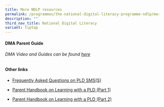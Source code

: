 ```yaml
---
title: More NDLP resources
permalink: /programmes/the-national-digital-literacy-programme-ndlp/more-ndlp-resources/
description: ""
third_nav_title: National Digital Literacy
variant: tiptap
---
```

<h4>DMA Parent Guide</h4><h6>DMA Video and Guides can be found <a href="https://go.gov.sg/dmaparentguide-mg" rel="noopener noreferrer nofollow" target="_blank">here</a> <br></h6><h4>Other links</h4><ul data-tight="true" class="tight"><li><p><a href="/files/FAQ_on_PLD_SMSS.pdf" rel="noopener noreferrer nofollow" target="_blank">Frequently Asked Questions on PLD SMS(S)</a></p></li><li><p><a href="/files/IP2___Parent_Handbook__I__2024_FINAL.pdf" rel="noopener noreferrer nofollow" target="_blank">Parent Handbook on Learning with a PLD (Part 1)</a></p></li><li><p><a href="/files/IP3___Parent_Handbook__II__2024_FINAL.pdf" rel="noopener noreferrer nofollow" target="_blank">Parent Handbook on Learning with a PLD (Part 2)</a></p></li></ul><p></p>